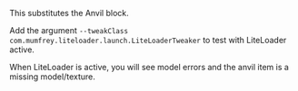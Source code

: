 This substitutes the Anvil block.

Add the argument `--tweakClass com.mumfrey.liteloader.launch.LiteLoaderTweaker` to test with LiteLoader active.

When LiteLoader is active, you will see model errors and the anvil item is a missing model/texture.